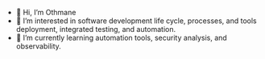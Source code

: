 - 👋 Hi, I’m Othmane
- 👀 I’m interested in software development life cycle, processes, and tools deployment, integrated testing, and automation.
- 🌱 I’m currently learning automation tools, security analysis, and observability.



